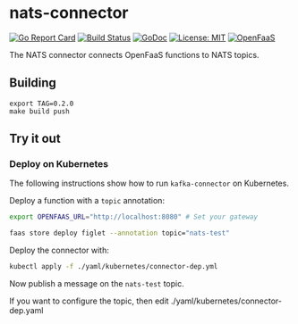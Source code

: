 # nats-connector

[![Go Report Card](https://goreportcard.com/badge/github.com/openfaas-incubator/nats-connector)](https://goreportcard.com/report/github.com/openfaas-incubator/nats-connector) [![Build
Status](https://travis-ci.com/openfaas-incubator/nats-connector.svg?branch=master)](https://travis-ci.org/openfaas-incubator/nats-connector) [![GoDoc](https://godoc.org/github.com/openfaas-incubator/nats-connector?status.svg)](https://godoc.org/github.com/openfaas-incubator/nats-connector) [![License: MIT](https://img.shields.io/badge/License-MIT-yellow.svg)](https://opensource.org/licenses/MIT)
[![OpenFaaS](https://img.shields.io/badge/openfaas-serverless-blue.svg)](https://www.openfaas.com)

The NATS connector connects OpenFaaS functions to NATS topics.

## Building

```
export TAG=0.2.0
make build push
```

## Try it out

### Deploy on Kubernetes

The following instructions show how to run `kafka-connector` on Kubernetes.

Deploy a function with a `topic` annotation:

```bash
export OPENFAAS_URL="http://localhost:8080" # Set your gateway

faas store deploy figlet --annotation topic="nats-test"
```

Deploy the connector with:

```bash
kubectl apply -f ./yaml/kubernetes/connector-dep.yml
```

Now publish a message on the `nats-test` topic.

If you want to configure the topic, then edit ./yaml/kubernetes/connector-dep.yaml

